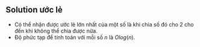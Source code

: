 ## Solution ước lẻ

- Có thể nhận được ước lẻ lớn nhất của một số là khi chia số đó cho 2 cho đến khi không thể chia được nữa.
- Độ phức tạp để tính toán với mỗi số $n$ là $Olog(n)$.